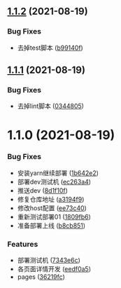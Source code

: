 ## [1.1.2](https://github.com/filway/admin-fe/compare/v1.1.1...v1.1.2) (2021-08-19)


### Bug Fixes

* 去掉test脚本 ([b99140f](https://github.com/filway/admin-fe/commit/b99140ff838352b246e019220322c461e383e6e9))

## [1.1.1](https://github.com/filway/admin-fe/compare/v1.1.0...v1.1.1) (2021-08-19)


### Bug Fixes

* 去掉lint脚本 ([0344805](https://github.com/filway/admin-fe/commit/034480593ed45fc497a20e2106e62b767f1a5522))

# 1.1.0 (2021-08-19)


### Bug Fixes

* 安装yarn继续部署 ([1b642e2](https://github.com/filway/admin-fe/commit/1b642e27a2dec4f03df48436452b86cb0f4ead2e))
* 部署dev测试机 ([ec263a4](https://github.com/filway/admin-fe/commit/ec263a42e746c92e6e44ad383d2150e6bf97a697))
* 推送dev ([8d1f10f](https://github.com/filway/admin-fe/commit/8d1f10fc3ba6ae581f43f04de1597038a606693f))
* 修复仓库地址 ([a3194f9](https://github.com/filway/admin-fe/commit/a3194f97f02bfb514886b5006510d9915f7b7a6f))
* 修改host配置 ([ee73c40](https://github.com/filway/admin-fe/commit/ee73c40ac3cef5125609f8cb4c6e278519aac679))
* 重新测试部署01 ([1809fb6](https://github.com/filway/admin-fe/commit/1809fb6571b4e6cc2bb737feb72102470228367e))
* 准备部署上线 ([b8cb851](https://github.com/filway/admin-fe/commit/b8cb851e6769b4dfcfeba17236013b50224c9d6d))


### Features

* 部署测试机 ([7343e6c](https://github.com/filway/admin-fe/commit/7343e6c0be63b63aae88fd0591b11ecea9bb8925))
* 各页面详情开发 ([eedf0a5](https://github.com/filway/admin-fe/commit/eedf0a59a960bd8f57ccf24b9f3a52720df78d2c))
* pages ([36219fc](https://github.com/filway/admin-fe/commit/36219fcb276a06d7bd22563f52c19807ebaf27b8))

